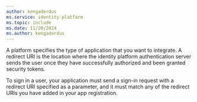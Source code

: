 ```yaml
---
author: kengaderdus
ms.service: identity-platform
ms.topic: include
ms.date: 11/20/2024
ms.author: kengaderdus
---
```


A platform specifies the type of application that you want to integrate. A redirect URI is the location where the identity platform authentication server sends the user once they have successfully authorized and been granted security tokens.

To sign in a user, your application must send a sign-in request with a redirect URI specified as a parameter, and it must match any of the redirect URIs you have added in your app registration.  